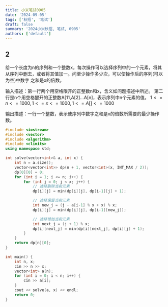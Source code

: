 ```yaml
---
title: 小米笔试0905
date: '2024-09-05'
tags: ['秋招', '笔试']
draft: false
summary: '2024小米秋招, 笔试, 0905'
authors: ['default']
---
```


## 2

给一个长度为n的序列和一个整数x，每次操作可以选择序列中的一个元素，将其从序列中删去，或者将其值加一。问至少操作多少次，可以使操作后的序列(可以为空)中数字
之和是x的倍数。

输入描述：第一行两个用空格限开的正整数n和x，含义如问题描述中所述。
第二行是n个用空格醍开的正整数A[11,A[2]…A[n]，表示序列中n个元素的值。
$1<=n<=1000,1<=x<=1000,1<=A[]<=1000$

输出描述：一行一个整数，表示使序列中数字之和是x的倍数所需要的最少操作数。

```cpp
#include <iostream>
#include <vector>
#include <algorithm>
#include <climits>
using namespace std;

int solve(vector<int>& a, int x) {
    int n = a.size();
    vector<vector<int>> dp(n + 1, vector<int>(x, INT_MAX / 2));
    dp[0][0] = 0;
    for (int i = 1; i <= n; i++) {
        for (int j = 0; j < x; j++) {
            // 选择删除当前元素
            dp[i][j] = min(dp[i][j], dp[i-1][j] + 1);

            // 选择保留当前元素
            int new_j = (j - a[i-1] % x + x) % x;
            dp[i][j] = min(dp[i][j], dp[i-1][new_j]);

            // 选择增加当前元素
            int next_j = (j + 1) % x;
            dp[i][next_j] = min(dp[i][next_j], dp[i][j] + 1);
        }
    }
    return dp[n][0];
}

int main() {
    int n, x;
    cin >> n >> x;
    vector<int> a(n);
    for (int i = 0; i < n; i++) {
        cin >> a[i];
    }
    cout << solve(a, x) << endl;
    return 0;
}
```
